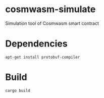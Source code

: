 # cosmwasm-simulate
Simulation tool of Cosmwasm smart contract

# Dependencies
```shell script
apt-get install protobuf-compiler
```

# Build
```shell script
cargo build
```

